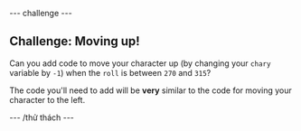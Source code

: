 \--- challenge \---

## Challenge: Moving up!

Can you add code to move your character up (by changing your `chary` variable by `-1`) when the `roll` is between `270` and `315`?

The code you'll need to add will be **very** similar to the code for moving your character to the left.

\--- /thử thách \---